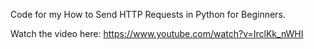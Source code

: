 Code for my How to  Send HTTP Requests in Python for Beginners.

Watch the video here: https://www.youtube.com/watch?v=IrclKk_nWHI
